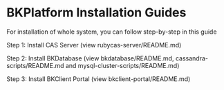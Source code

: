 BKPlatform Installation Guides
==============================

For installation of whole system, you can follow step-by-step in this guide

Step 1: Install CAS Server 
(view rubycas-server/README.md)

Step 2: Install BKDatabase 
(view bkdatabase/README.md, cassandra-scripts/README.md and mysql-cluster-scripts/README.md)

Step 3: Install BKClient Portal 
(view bkclient-portal/README.md)

